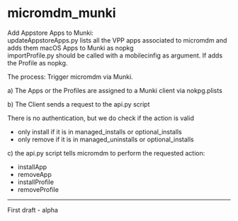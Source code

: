 # micromdm_munki

Add Appstore Apps to Munki:  
updateAppstoreApps.py lists all the VPP apps associated to micromdm and adds them macOS Apps to Munki as nopkg  
importProfile.py should be called with a mobilecinfig as argument. If adds the Profile as nopkg.
 
The process: Trigger micromdm via Munki.

a) The Apps or the Profiles are assigned to a Munki client via nokpg.plists

b) The Client sends a request to the api.py script 

There is no authentication, but we do check if the action is valid 
- only install if it is in managed_installs or optional_installs
- only remove if it is in managed_uninstalls or optional_installs

c) the api.py script tells micromdm to perform the requested action:
  - installApp
  - removeApp
  - installProfile
  - removeProfile
  
  
------

First draft - alpha
